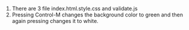 1. There are 3 file index.html.style.css and validate.js
2. Pressing Control-M changes the background color to green and then again pressing changes it to white.